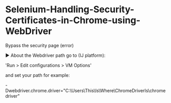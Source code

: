 # Selenium-Handling-Security-Certificates-in-Chrome-using-WebDriver
Bypass the security page (error)


▶ About the Webdriver path go to (IJ platform):

'Run > Edit configurations > VM Options'

and set your path for example:

-Dwebdriver.chrome.driver="C:\Users\This\Is\Where\ChromeDriverIs\chromedriver"
